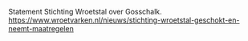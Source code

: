 Statement Stichting Wroetstal over Gosschalk. https://www.wroetvarken.nl/nieuws/stichting-wroetstal-geschokt-en-neemt-maatregelen
